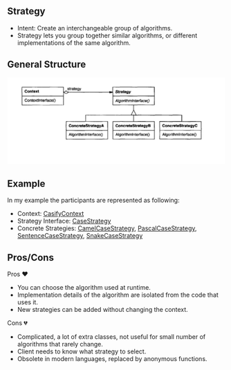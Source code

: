 ## Strategy
- Intent: Create an interchangeable group of algorithms.
- Strategy lets you group together similar algorithms, or different implementations of the same algorithm.

## General Structure
![](strategy_structure.png)

## Example
In my example the participants are represented as following:
- Context: [CasifyContext](./CasifyContext.java)
- Strategy Interface: [CaseStrategy](./strategies/CaseStrategy.java)
- Concrete Strategies: [CamelCaseStrategy](./strategies/CamelCaseStrategy.java),
[PascalCaseStrategy](./strategies/PascalCaseStrategy.java),
[SentenceCaseStrategy](./strategies/SentenceCaseStrategy.java),
[SnakeCaseStrategy](./strategies/SnakeCaseStrategy.java)

## Pros/Cons
Pros ❤️
- You can choose the algorithm used at runtime.
- Implementation details of the algorithm are isolated from the code that uses it.
- New strategies can be added without changing the context.

Cons 💔
- Complicated, a lot of extra classes, not useful for small number of algorithms that rarely change.
- Client needs to know what strategy to select.
- Obsolete in modern languages, replaced by anonymous functions.